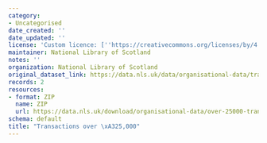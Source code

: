 ```yaml
---
category:
- Uncategorised
date_created: ''
date_updated: ''
license: 'Custom licence: [''https://creativecommons.org/licenses/by/4.0/'']'
maintainer: National Library of Scotland
notes: ''
organization: National Library of Scotland
original_dataset_link: https://data.nls.uk/data/organisational-data/transactions-over-25k/
records: 2
resources:
- format: ZIP
  name: ZIP
  url: https://data.nls.uk/download/organisational-data/over-25000-transactions.zip
schema: default
title: "Transactions over \xA325,000"
---
```

